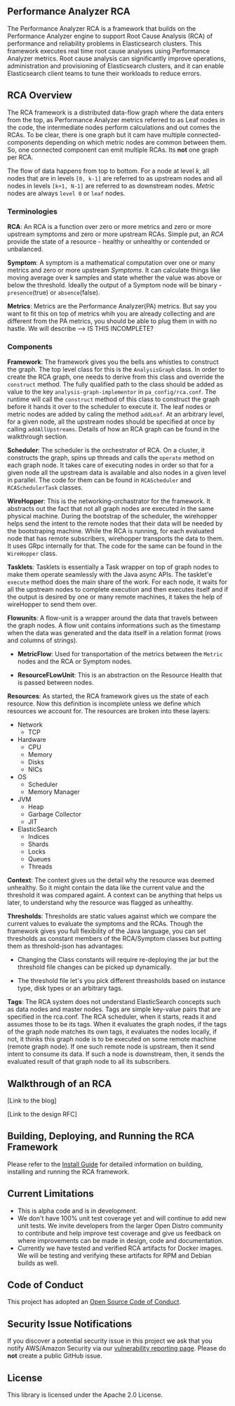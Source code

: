 ## Performance Analyzer RCA

The Performance Analyzer RCA is a framework that builds on the Performance Analyzer engine to
support Root Cause Analysis (RCA) of performance and reliability problems in Elasticsearch
clusters. This framework executes real time root cause analyses using Performance Analyzer
metrics. Root cause analysis can significantly improve operations, administration and
provisioning of Elasticsearch clusters, and it can enable Elasticsearch client teams to tune
their workloads to reduce errors.

## RCA Overview
The RCA framework is a distributed data-flow graph where the data enters from the top, as
Performance Analyzer metrics referred to as Leaf nodes in the code, the intermediate nodes
perform calculations and out comes the RCAs. To be clear, there is one graph but it cam have
multiple connected-components depending on which metric nodes are common between them. So, one
connected component can emit multiple RCAs. Its **not** one graph per RCA.

The flow of data happens from top to bottom. For a node at level _k_, all nodes that are in levels
`[0, k-1]` are referred to as upstream nodes and all nodes in levels `[k+1, N-1]` are referred to as
 downstream nodes. _Metric_ nodes are always `level 0` or `leaf` nodes.

### Terminologies


__RCA__: An RCA is a function over zero or more metrics and zero or more upstream symptoms and zero
or more upstream RCAs. Simple put, an _RCA_ provide the state of a resource - healthy or unhealthy
or contended or unbalanced.

__Symptom__: A symptom is a mathematical computation over one or many metrics and zero or more
upstream _Symptoms_. It can calculate things like moving average over k samples and state whether
the value was above or below the threshold. Ideally the output of a Symptom node will be binary -
`presence`(true) or `absence`(false).

__Metrics__: Metrics are the Performance Analyzer(PA) metrics. But say you want to fit this on top
of metrics whih you are already collecting and are different from the  PA metrics, you should be
able to plug them in with no hastle. We will describe --> IS THIS INCOMPLETE?

### Components

__Framework__: The framework gives you the bells ans whistles to construct the graph. The top level
class for this is the `AnalysisGraph` class. In order to create the RCA graph, one needs to derive
from this class and override the `construct` method. The fully qualified path to the class should be
added as value to the key `analysis-graph-implementor` in `pa_config/rca.conf`. The runtime will
call the `construct` method of this class to construct the graph before it hands it over to the
scheduler to execute it. The leaf nodes or metric nodes are added by caling the method `addLeaf`.
At an arbitrary level, for a given node, all the upstream nodes should be specified at once by
calling `addAllUpstreams`. Details of how an RCA graph can be found in the walkthrough section.

__Scheduler__: The scheduler is the orchestrator of RCA. On a cluster, it constructs the graph,
spins up threads and calls the `operate` method on each graph node. It takes care of executing nodes
in order so that for a given node all the upstream data is available and also nodes in a given level
in parallel. The code for them can be found in `RCAScheduler` and `RCASchedulerTask` classes. 

__WireHopper__: This is the networking-orchastrator for the framework. It abstracts out the fact
that not all graph nodes are executed in the same physical machine. During the bootstrap of the
scheduler, the wirehopper helps send the intent to the remote nodes that their data will be needed
by the bootstraping machine. While the RCA is running, for each evaluated node that has remote
subscribers, wirehopper transports the data to them. It uses GRpc internally for that. The code for
the same can be found in the `WireHopper` class.

__Tasklets__: Tasklets is essentially a Task wrapper on top of graph nodes to make them operate
seamlessly with the Java async APIs. The tasklet'e `execute` method does the main share of the work.
For each node, it waits for all the upstream nodes to complete execution and then executes itself
and if the output is desired by one or many remote machines, it takes the help of wireHopper to send
them over.

__Flowunits__: A flow-unit is a wrapper around the data that travels between the graph nodes. A flow
unit contains informations such as the timestamp when the data was generated and the data itself in
a relation format (rows and columns of strings).

- __MetricFlow__: Used for transportation of the metrics between the `Metric` nodes and the RCA or
Symptom nodes.

- __ResourceFLowUnit__: This is an abstraction on the Resource Health that is passed between nodes.

__Resources__: As started, the RCA framework gives us the state of each resource. Now this
definition is incomplete unless we define which resources we account for. The resources are broken
into these layers:

- Network
	- TCP
- Hardware
	- CPU
	- Memory
	- Disks
	- NICs
- OS
	- Scheduler
	- Memory Manager
- JVM
	- Heap
	- Garbage Collector
	- JIT
- ElasticSearch
	- Indices
	- Shards
	- Locks
	- Queues
	- Threads

__Context__: The context gives us the detail why the resource was deemed unhealthy. So it might
contain the data like the current value and the threshold it was compared againt. A context can be
anything that helps us later, to understand why the resource was flagged as unhealthy.

__Thresholds__: Thresholds are static values against which we compare the current values to evaluate
the symptoms and the RCAs. Though the framework gives you full flexibility of the Java language, you
can set thresholds as constant members of the RCA/Symptom classes but putting them as threshold-json
has advantages: 

-  Changing the Class constants will require re-deploying the jar but the threshold file changes can
be picked up dynamically.

-  The threshold file let's you pick different threasholds based on instance type, disk types or an
arbitrary tags.

__Tags__: The RCA system does not understand ElasticSearch concepts such as data nodes and
master nodes. Tags are simple key-value pairs that are specified in the rca.conf. The RCA
scheduler, when it starts, reads it and assumes those to be its tags. When it evaluates the graph
nodes, if the tags of the graph node matches its own tags, it evaluates the nodes locally, if not,
it thinks this graph node is to be executed on some remote machine (remote graph node). If one such
remote node is upstream, then it send intent to consume its data. If such a node is downstream,
then, it sends the evaluated result of that graph node to all its subscribers. 

## Walkthrough of an RCA

[Link to the blog]

[Link to the design RFC]

## Building, Deploying, and Running the RCA Framework
Please refer to the [Install Guide](./INSTALL.md) for detailed information on building, installing and running the RCA framework.

## Current Limitations
* This is alpha code and is in development.
* We don't have 100% unit test coverage yet and will continue to add new unit tests. We invite developers from the larger Open Distro community to contribute and help improve test coverage and give us feedback on where improvements can be made in design, code and documentation.
* Currently we have tested and verified RCA artifacts for Docker images. We will be testing and verifying these artifacts for RPM and Debian builds as well.

## Code of Conduct

This project has adopted an [Open Source Code of Conduct](https://opendistro.github.io/for-elasticsearch/codeofconduct.html).


## Security Issue Notifications

If you discover a potential security issue in this project we ask that you notify AWS/Amazon Security via our [vulnerability reporting page](http://aws.amazon.com/security/vulnerability-reporting/). Please do **not** create a public GitHub issue.


## License

This library is licensed under the Apache 2.0 License.
